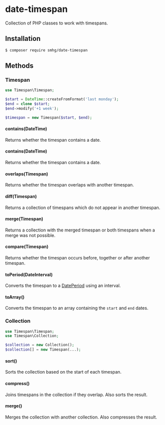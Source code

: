date-timespan
=============

Collection of PHP classes to work with timespans.

## Installation
```bash
$ composer require smhg/date-timespan
```

## Methods
### Timespan
```php
use Timespan\Timespan;

$start = DateTime::createFromFormat('last monday');
$end = clone $start;
$end->modify('+1 week');

$timespan = new Timespan($start, $end);
```

#### contains(DateTime)
Returns whether the timespan contains a date.

#### contains(DateTime)
Returns whether the timespan contains a date.

#### overlaps(Timespan)
Returns whether the timespan overlaps with another timespan.

#### diff(Timespan)
Returns a collection of timespans which do not appear in another timespan.

#### merge(Timespan)
Returns a collection with the merged timespan or both timespans when a merge was not possible.

#### compare(Timespan)
Returns whether the timespan occurs before, together or after another timespan.

#### toPeriod(DateInterval)
Converts the timespan to a [DatePeriod](http://www.php.net/dateperiod) using an interval.

#### toArray()
Converts the timespan to an array containing the `start` and `end` dates.

### Collection
```php
use Timespan\Timespan;
use Timespan\Collection;

$collection = new Collection();
$collection[] = new Timespan(...);
```
#### sort()
Sorts the collection based on the start of each timespan.

#### compress()
Joins timespans in the collection if they overlap. Also sorts the result.

#### merge()
Merges the collection with another collection. Also compresses the result.
